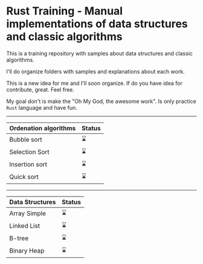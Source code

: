 # Rust Training - Manual implementations of data structures and classic algorithms

This is a training repository with samples about data structures and classic algorithms.

I'll do organize folders with samples and explanations about each work.

This is a new idea for me and I'll soon organize. If do you have idea for contribute, great. Feel free.

My goal don't is make the "Oh My God, the awesome work". Is only practice `Rust` language and have fun.

---
|Ordenation algorithms | Status |
|---|--|
|Bubble sort|⌛|
|Selection Sort|⌛|
|Insertion sort|⌛|
|Quick sort|⌛|


---
|Data Structures | Status |
|---|--|
|Array Simple|⌛|
|Linked List|⌛|
|B-tree|⌛|
|Binary Heap|⌛|

